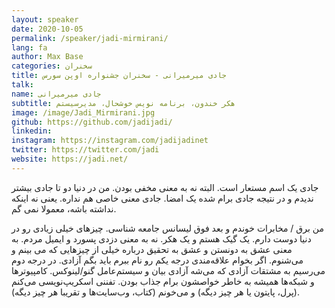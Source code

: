 ```yaml
---
layout: speaker
date: 2020-10-05
permalink: /speaker/jadi-mirmirani/
lang: fa
author: Max Base
categories: سخنران
title: جادی میرمیرانی - سخنران جشنواره اوپن سورس
talk:
name: جادی میرمیرانی
subtitle: هکر خندون، برنامه نویس خوشحال، مدیرسیستم
image: /image/Jadi_Mirmirani.jpg
github: https://github.com/jadijadi/
linkedin:
instagram: https://instagram.com/jadijadinet
twitter: https://twitter.com/jadi
website: https://jadi.net/
---
```


جادی یک اسم مستعار است. البته نه به معنی مخفی بودن. من در دنیا دو تا جادی بیشتر ندیدم و در نتیجه جادی برام شده یک امضا. جادی معنی خاصی هم نداره. یعنی نه اینکه نداشته باشه، معمولا نمی گم.

من برق / مخابرات خوندم و بعد فوق لیسانس جامعه شناسی. چیزهای خیلی زیادی رو در دنیا دوست دارم. یک گیک هستم و یک هکر. نه به معنی دزدی پسورد و ایمیل مردم. به معنی عشق به دونستن و عشق به تحقیق درباره خیلی از چیزهایی که می بینم و می‌شنوم. اگر بخوام علاقه‌مندی‌ درجه یکم رو نام ببرم باید بگم آزادی. در درجه دوم می‌رسیم به مشتقات آزادی که می‌شه آزادی بیان و سیستم‌عامل گنو/لینوکس. کامپیوترها و شبکه‌ها همیشه به خاطر خواصشون برام جذاب بودن. تفننی اسکریپ‌نویسی می‌کنم (پرل، پایتون یا هر چیز دیگه) و می‌خونم (کتاب، وب‌سایت‌ها و تقریبا هر چیز دیگه).

